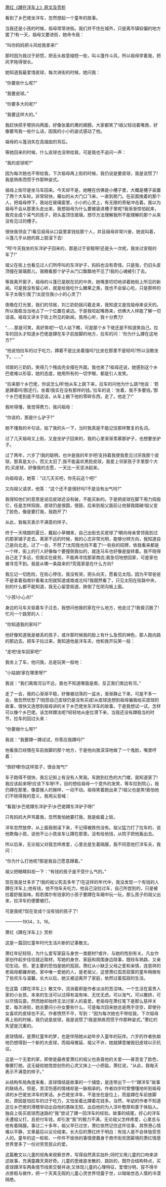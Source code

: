[萧红《蹲在洋车上》原文及赏析](https://www.vrrw.net/wx/8805.html)

看到了乡巴佬坐洋车，忽然想起一个童年的故事。

当我还是小孩的时候，祖母常常进街。我们并不住在城外，只是离市镇较偏的地方罢了!有一天，祖母又要进街，她命令我：

“叫你妈妈把斗风给我拿来!”

那时因为我过于娇惯，把舌头故意缩短一些，叫斗篷作斗风，所以祖母学着我，把风字拖得很长。

她知道我最爱惜皮球，每次进街的时候，她问我：

“你要些什么呢?”

“我要皮球。”

“你要多大的呢?”

“我要这样大的。”

我赶快把手臂拱向两面，好像张着的鹰的翅膀。大家都笑了!祖父轻动着嘴唇，好像要骂我一些什么话，因我的小小的姿式感动了他。



祖母的斗篷消失在高烟囱的背后。

等她回来的时候，什么皮球也没带给我，可是我也不追问一声：

“我的皮球呢?”

因为每次她也不带给我，下次祖母再上街的时候，我仍说是要皮球，我是说惯了!我是熟练而惯于作那种姿式。

祖母上街尽是坐马车回来。今天却不是，她睡在仿佛是小槽子里，大概是槽子装置了两个大车轮。非常轻快，雁似的从大门口飞来，一直到房门。在前面挽着的那个人，把祖母停下，我站在玻璃窗里，小小的心灵上，有无限的奇秘冲击着。我以为祖母不会从那里头走出来，我想祖母为什么要被装进槽子里呢?我渐渐惊怕起来，我完全成个呆气的孩子，把头盖顶住玻璃，想尽方法理解我所不能理解的那个从来没有见过的槽子。

很快我领会了!看见祖母从口袋里拿钱给那个人，并且祖母非常兴奋，她说叫着，斗篷几乎从她的肩上脱溜下去!

“呵!今天我坐的东洋驴子回来的，那是过于安稳呀!还是头一次呢，我坐过安稳的车了!”

祖父在街上也看见过人们所呼叫的东洋驴子，妈妈也没有奇怪。只是我，仍旧头皮顶撞在玻璃那儿，我眼看那个驴子从门口飘飘地不见了!我的心魂被引了去。

等我离开窗子，祖母的斗篷已是脱在炕的中央，她嘴里叨叨地讲着她街上所见的新闻。可是我没有留心听，就是给我吃什么糖果之类，我也不会留心吃，只是那样的车子太吸引我了!太捉住我小小的心灵了!

夜晚在灯光里，我们的邻居，刘三奶奶摇闪着走来，我知道又是找祖母来谈天的。所以我稳当当地占了一个位置在桌边。于是我咬起嘴唇来，仿佛大人样能了解一切话语。祖母又讲关于街上所见的新闻，我用心听，我十分费力!

“……那是可笑，真好笑呢!一切人站下瞧，可是那个乡下佬还是不知道笑自己。拉车的回头才知道乡巴佬是蹲在车子前放脚的地方，拉车的问：‘你为什么蹲在这地方?’”

“他说怕拉车的过于吃力，蹲着不是比坐着强吗?比坐在那里不是轻吗?所以没敢坐下。……”

邻居的三奶奶，笑得几个残齿完全摆在外面。我也笑了!祖母还说，她感到这个乡巴佬难以形容，她的态度，她用所有的一切字眼，都是引人发笑。

“后来那个乡巴佬，你说怎么样!他从车上跳下来，拉车的问他为什么跳?他说：‘若是蹲着吗!那还行。坐着!我实在没有那样的钱。’拉车的说：‘坐着，我不多要钱。’那个乡巴佬到底不信这话，从车上搬下他的零碎东西，走了。他走了!”

我听得懂，我觉得费力，我问祖母：

“你说的，那是什么驴子?”

她不懂我的半句话，拍了我的头一下，当时我真是不能记住那样繁复的名词。

过了几天祖母又上街，又是坐驴子回来的，我的心里渐渐羡慕那驴子，也想要坐驴子。

过了两年，六岁了!我的聪明，也许是我的年岁吧!支持着我使我愈见讨厌我那个皮球，那真是太小，而又太旧了;我不能喜欢黑脸皮球，我爱上邻家孩子手里那个大的;买皮球，好像我的志愿，一天比一天坚决起来。

向祖母说，她答：“过几天买吧，你先玩这个吧!”

又向祖父请求，他答：“这个还不是很好吗?不是没有出气吗?”

我得知他们的意思是说旧皮球还没有破，不能买新的。于是把皮球在脚下用力捣毁它，任是怎样捣毁，皮球仍是很圆，很鼓，后来到祖父面前让他替我踏破!祖父变了脸色，像是要打我，我跑开了!

从此，我每天表示不满意的样子。

终于一天晴朗的夏日，戴起小草帽来，自己出街去买皮球了!朝向母亲曾领我到过的那家铺子走去。离家不远的时候，我的心志非常光明，能够分辨方向，我知道自己是向北走。过了一会，不然了!太阳我也找不着了!一些些的招牌，依我看来都是一个样，街上的行人好像每个要撞倒我似的，就连马车也好像是旋转着。我不晓得自己走了多远，但我实在疲劳。不能再寻找那家商店;我急切地想回家，可是家也被寻觅不到。我是从哪一条路来的?究竟家是在什么方向?

我忘记一切危险，在街心停住，我没有哭，把头向天，愿看见太阳。因为平常爸爸不是拿着指南针看看太阳就知道或南或北吗?我既然看了，只见太阳在街路中央，别的什么都不能知道，我无心留意街道，跌倒了在阴沟板上面。

“小孩!小心点!”

身边的马车夫驱着车子过去，我想问他我的家在什么地方，他走过了!我昏沉极了!忙问一个路旁的人：

“你知道我的家吗?”

他好像知道我是被丢的孩子，或许那时候我的脸上有什么急慌的神色，那人跑向路的那边去。把车子拉过来，我知道他是洋车夫，他和我开玩笑一般：

“走吧!坐车回家吧!”

我坐上了车，他问我，总是玩笑一般地：

“小姑娘!家在哪里呀?”

我说：“我们离南河沿不远，我也不知道哪面是南，反正我们南边有河。”

走了一会，我的心渐渐平稳，好像被动荡的一盆水，渐渐静止下来，可是不多一会，我忽然忧愁了!抱怨自己皮球仍是没有买成!从皮球连想到祖母骗我给买皮球的故事，很快又连想到祖母讲的关于乡巴佬坐东洋车的故事。于是我想试一试，怎样可以像个乡巴佬。该怎样蹲法呢?轻轻地从座位滑下来，当我还没有蹲稳当的时节，拉车的回过头来：

“你要做什么呀?”

我说：“我要蹲一蹲试试，你答应我蹲吗?”

他看我已经偎在车前放脚的那个地方，于是他向我深深地做了一个鬼脸，嘴里哼着：

“倒好哩!你这样孩子，很会淘气!”

车子跑得不很快，我忘记街上有没有人笑我。车跑到红色的大门楼，我知道家了!我应该起来呀!应该下车呀!不，目的想给祖母一个意外的发笑，等车拉到院心，我仍蹲在那里，像耍猴人的猴样，一动不动。祖母笑着跑出来了!祖父也是笑!我怕他们不晓得我的意义，我用尖音喊：

“看我!乡巴佬蹲东洋驴子!乡巴佬蹲东洋驴子呀!”

只有妈妈大声骂着我，忽然我怕她要打我，我是偷着上街。

洋车忽然放停，从上面我倒滚下来，不记得被跌伤没有。祖父猛力打了拉车的，说他欺侮小孩，说他不让小孩坐车让蹲在那里。没有给他钱，从院子把他轰出去。

所以后来，无论祖父对我怎样疼爱，心里总是生着隔膜，我不同意他打洋车夫，我问：

“你为什么打他呢?那是我自己愿意蹲着。”

祖父把眼睛斜视一下：“有钱的孩子是不受什么气的。”

现在我是廿多岁了!我的祖父死去多年了!在这样的年代中，我没发现一个有钱的人蹲在洋车上;他有钱，他不怕车夫吃力，他自己没拉过车，自己所尝到的，只是被拉着舒服滋味。假若偶尔有钱家的小孩子要蹲在车厢中玩一玩，那么孩子的祖父出来，拉洋车的便要被打。

可是我呢?现在变成个没有钱的孩子了!

————1934，3，16。

萧红《蹲在洋车上》赏析

这是一篇回忆童年时代生活片断的记事散文。

萧红年纪轻轻，为什么爱写家庭与身世一类题材?或许，与她的性别有关。凡女作家创作起步往往就近取材，写她的身世、家庭和周围身边琐事，既轻车熟路，又亲切生动。但，更主要的恐怕是她的孤寂。萧红从小缺乏父母之爱和亲情，连慈祥的老祖母都嫌弃她，家中唯一爱她的人，是老祖父，这使萧红孤苦寂寞的童年稍微有了些欢乐与温馨。长大以后，她又被迫离开了家庭，依然过着孤寂的生活。

在这篇《蹲在洋车上》散文中，流淌着即是作者淡淡的苦涩味。一个生活在富贵人家的小女孩，本来的生活可以过得有滋有味、无忧无虑。可以淘气，可以撒娇，可以尽情玩耍。然而她却始终无法讨家人的喜爱。老祖母在萧红笔下是那么慈祥关爱，每次进街，她总要问小孙女要些什么，可是每次回来她总是两手空空，即使孙女喜欢的皮球也不买。作者愤然不平，写到：“因为每次她也不带给我，下次祖母再上街的时候，我仍说是皮球，我是说惯了!我是熟练而惯于作那种姿式。”萧红的失望是沉重的。

皮球情结，是萧红童年的梦，也是伴陪她从幼年步入童年的玩伴。六岁的作者执拗地仍想得到一个新的大皮球，而祖母推延、祖父不许，她就肆意摧毁旧皮球以示抗议。

这是一个无爱的家，即使是最疼爱萧红的祖父也吝啬他的关爱——甚至变了脸色，像要打她。这无疑给她饱尝创伤的心灵又抹上一小把盐。萧红说，“从此，我每天表示不满意的样子。”

从结构布局角度来看，皮球情结是故事的一个铺垫，是连带出下一个“蹲洋车”故事的联结点。但是，苦涩伤感的情绪却是一脉相承的。作者四岁时曾懵懂地听到祖母讲的乡巴佬坐洋车的笑话。乡巴佬坐洋车，不是坐在座位上，而是蹲在车前放脚处，原因是怕拉车的过于吃力，又怕坐着比蹲着花钱多。当然，年幼的作者不知道这位乡巴佬的滑稽举动出自他的愚昧无知，出自他的为人淳朴憨厚和善于体贴人。独自上街买皮球而迷路的“我”尝试了蹲一回洋车的经验。故事的结尾，好心的洋车夫遭祖父打，且拒付车钱，却引发“我”的极力不满，无论祖父怎样疼爱，心里总与他有着隔膜。事过二十多年，祖父早已过世，萧红依然记住这件往事，其愤懑心情难以平静，文章最后以议论结束。长大后的萧红终于明白：有钱人是不会体恤受苦人的。童年的这一桩桩、一件件不愉快的事情使置身于商市街贫困窘境的萧红情感世界里多了一份对劳苦民众的爱。

这篇散文以儿童的视角来观察世界，写得自然真实拙朴;同时又用儿童的口吻来讲述故事，充满童趣天真好奇。儿童的思维是发散的、跳跃的，既符合结构特点，买皮球蹲洋车两条情节线索交替并进;又体现儿童的心理特征，爱憎分明，容不得半点掺假与做作，把一个天真无瑕的儿童心灵世界坦露于世，以暗喻世态人情的冷漠隔绝。


